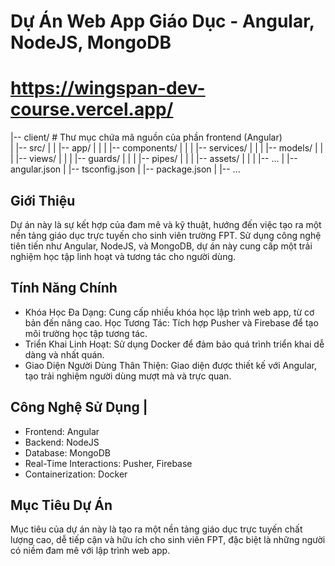 # Dự Án Web App Giáo Dục - Angular, NodeJS, MongoDB <WingSpan>
# https://wingspan-dev-course.vercel.app/

|-- client/          # Thư mục chứa mã nguồn của phần frontend (Angular) <br>
|   |-- src/
|   |   |-- app/
|   |   |   |-- components/
|   |   |   |-- services/
|   |   |   |-- models/
|   |   |   |-- views/
|   |   |   |-- guards/
|   |   |   |-- pipes/
|   |   |   |-- assets/
|   |   |   |-- ...
|   |-- angular.json
|   |-- tsconfig.json
|   |-- package.json
|   |-- ...

## Giới Thiệu
Dự án này là sự kết hợp của đam mê và kỹ thuật, hướng đến việc tạo ra một nền tảng giáo dục trực tuyến cho sinh viên trường FPT. Sử dụng công nghệ tiên tiến như Angular, NodeJS, và MongoDB, dự án này cung cấp một trải nghiệm học tập linh hoạt và tương tác cho người dùng.

## Tính Năng Chính
- Khóa Học Đa Dạng: Cung cấp nhiều khóa học lập trình web app, từ cơ bản đến nâng cao.
Học Tương Tác: Tích hợp Pusher và Firebase để tạo môi trường học tập tương tác.
- Triển Khai Linh Hoạt: Sử dụng Docker để đảm bảo quá trình triển khai dễ dàng và nhất quán.
- Giao Diện Người Dùng Thân Thiện: Giao diện được thiết kế với Angular, tạo trải nghiệm người dùng mượt mà và trực quan.

## Công Nghệ Sử Dụng |
- Frontend: Angular
- Backend: NodeJS
- Database: MongoDB
- Real-Time Interactions: Pusher, Firebase
- Containerization: Docker

## Mục Tiêu Dự Án
Mục tiêu của dự án này là tạo ra một nền tảng giáo dục trực tuyến chất lượng cao, dễ tiếp cận và hữu ích cho sinh viên FPT, đặc biệt là những người có niềm đam mê với lập trình web app.
